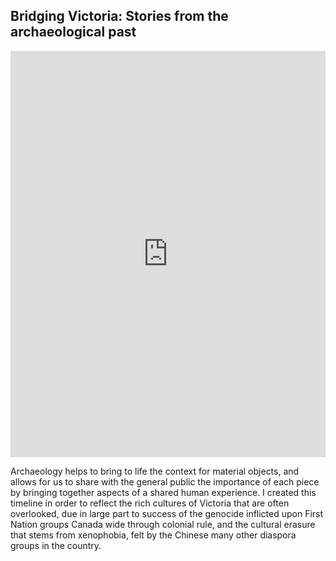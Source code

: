 ## Bridging Victoria: Stories from the archaeological past

<iframe src='https://cdn.knightlab.com/libs/timeline3/latest/embed/index.html?source=1SOEqLPJSRaFXijZSa8HcRmzxEWwhVgHaZTy5y6vvQTA&font=Default&lang=en&initial_zoom=2&height=650' width='100%' height='650' webkitallowfullscreen mozallowfullscreen allowfullscreen frameborder='0'></iframe>

Archaeology helps to bring to life the context for material objects, and allows for us to share with the general public the importance of each piece by bringing together aspects of a shared human experience. I created this timeline in order to reflect the rich cultures of Victoria that are often overlooked, due in large part to success of the genocide inflicted upon First Nation groups Canada wide through colonial rule, and the cultural erasure that stems from xenophobia, felt by the Chinese many other diaspora groups in the country. 
